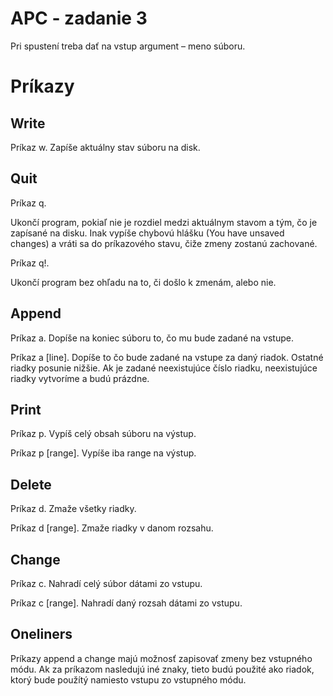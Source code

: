 
# APC - zadanie 3

Pri spustení treba dať na vstup argument – meno súboru.

# Príkazy

## Write
Príkaz w. Zapíše aktuálny stav súboru na disk.

## Quit
Príkaz q.

Ukončí program, pokiaľ nie je rozdiel medzi aktuálnym stavom a tým, čo je zapísané na disku. Inak vypíše chybovú hlášku (You have unsaved changes) a vráti sa do príkazového stavu, čiže zmeny zostanú zachované. 

Príkaz q!.

Ukončí program bez ohľadu na to, či došlo k zmenám, alebo nie.

## Append
Príkaz a. Dopíše na koniec súboru to, čo mu bude zadané na vstupe.

Príkaz a [line]. Dopíše to čo bude zadané na vstupe za daný riadok. Ostatné riadky posunie nižšie. Ak je zadané neexistujúce číslo riadku, neexistujúce riadky vytvoríme a budú prázdne.

## Print
Príkaz p. Vypíš celý obsah súboru na výstup.

Príkaz p [range]. Vypíše iba range na výstup.

## Delete
Príkaz d. Zmaže všetky riadky.

Príkaz d [range]. Zmaže riadky v danom rozsahu.

## Change
Príkaz c. Nahradí celý súbor dátami zo vstupu.

Príkaz c [range]. Nahradí daný rozsah dátami zo vstupu.

## Oneliners
Príkazy append a change majú možnosť zapisovať zmeny bez vstupného módu. Ak za príkazom nasledujú iné znaky, tieto budú použité ako riadok, ktorý bude použítý namiesto vstupu zo vstupného módu.


